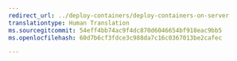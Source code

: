 ```yaml
---
redirect_url: ../deploy-containers/deploy-containers-on-server
translationtype: Human Translation
ms.sourcegitcommit: 54eff4bb74ac9f4dc870d6046654bf918eac9bb5
ms.openlocfilehash: 60d7b6cf3fdce3c988da7c16c0367013be2cafec

---
```




<!--HONumber=Jan17_HO4-->


